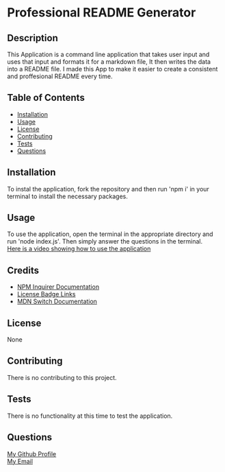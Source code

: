# Professional README Generator

## Description
This Application is a command line application that takes user input and uses that input and formats it for a markdown file, It then writes the data into a README file. I made this App to make it easier to create a consistent and proffesional README every time.

## Table of Contents
* [Installation](#installation)
* [Usage](#usage)
* [License](#license)
* [Contributing](#contributing)
* [Tests](#tests)
* [Questions](#questions)

## Installation
To instal the application, fork the repository and then run 'npm i' in your terminal to install the necessary packages.

## Usage
To use the application, open the terminal in the appropriate directory and run 'node index.js'. Then simply answer the questions in the terminal.  
[Here is a video showing how to use the application]()

## Credits
* [NPM Inquirer Documentation](https://www.npmjs.com/package/inquirer#objects)  
* [License Badge Links](https://gist.github.com/lukas-h/2a5d00690736b4c3a7ba)
* [MDN Switch Documentation ](https://developer.mozilla.org/en-US/docs/Web/JavaScript/Reference/Statements/switch)

## License
None

## Contributing
There is no contributing to this project.

## Tests
There is no functionality at this time to test the application.

## Questions
[My Github Profile](BlakeE-37)  
[My Email](mailto:hollibe2000@gmail.com)
